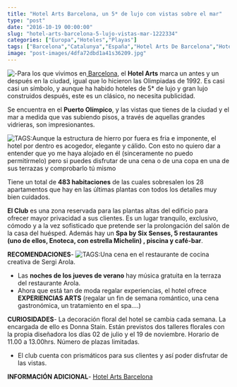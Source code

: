 ```yaml
---
title: "Hotel Arts Barcelona, un 5* de lujo con vistas sobre el mar"
type: "post"
date: "2016-10-19 00:00:00"
slug: "hotel-arts-barcelona-5-lujo-vistas-mar-1222334"
categories: ["Europa","Hoteles","Playas"]
tags: ["Barcelona","Catalunya","España","Hotel Arts De Barcelona","Hoteles"]
image: "post-images/4dfa72dbd1a41s36209.jpg"
---
```


![ - ](post-images/4dfa72dbd1a41s36209.jpg "terraza hotel arts by missviajes")Para los que vivimos en[ Barcelona](http://www.missviajes.com/barcelona-musa-gaudi-16070), el **Hotel Arts** marca un antes y un después en la ciudad, igual que lo hicieron las Olimpiadas de 1992. Es casi casi un símbolo, y aunque ha habido hoteles de 5\* de lujo y gran lujo construidos después, este es un clásico, no necesita publicidad.  
  
Se encuentra en el **Puerto Olímpico**, y las vistas que tienes de la ciudad y el mar a medida que vas subiendo pisos, a través de aquellas grandes vidrieras, son impresionantes.  
  
![ TAGS:](post-images/4dfa7412d4094s210758.jpg "spa six senses hotel arts")Aunque la estructura de hierro por fuera es fria e imponente, el hotel por dentro es acogedor, elegante y cálido. Con esto no quiero dar a entender que yo me haya alojado en él (sinceramente no puedo permitírmelo) pero si puedes disfrutar de una cena o de una copa en una de sus terrazas y comprobarlo tú mismo  
  
Tiene un total de **483 habitaciones** de las cuales sobresalen los 28 apartamentos que hay en las últimas plantas con todos los detalles muy bien cuidados.  
  
**El Club** es una zona reservada para las plantas altas del edificio para ofrecer mayor privacidad a sus clientes. Es un lugar tranquilo, exclusivo, cómodo y a la vez sofisticado que pretende ser la prolongación del salón de la casa del huésped. Además hay un **Spa by Six Senses, 5 restaurantes (uno de ellos, Enoteca, con estrella Michelin) , piscina y café-bar**.  
  
**RECOMENDACIONES**- ![ TAGS:](post-images/4dfa6d03bba64s2040583.jpg "dormitorio apto hotel arts barcelona by missviajes")Una cena en el restaurante de cocina creativa de Sergi Arola.
- Las **noches de los jueves de verano** hay música gratuita en la terraza del restaurante Arola.
- Ahora que está tan de moda regalar experiencias, el hotel ofrece **EXPERIENCIAS ARTS** (regalar un fin de semana romántico, una cena gastronómica, un tratamiento en el spa....)

**CURIOSIDADES**- La decoración floral del hotel se cambia cada semana. La encargada de ello es Donna Stain. Están previstos dos talleres florales con la propia diseñadora los días 02 de julio y el 19 de noviembre. Horario de 11.00 a 13.00hrs. Número de plazas limitadas.
- El club cuenta con prismáticos para sus clientes y así poder disfrutar de las vistas.

**INFORMACIÓN ADICIONAL**- [Hotel Arts Barcelona](http://www.hotelartsbarcelona.com/)